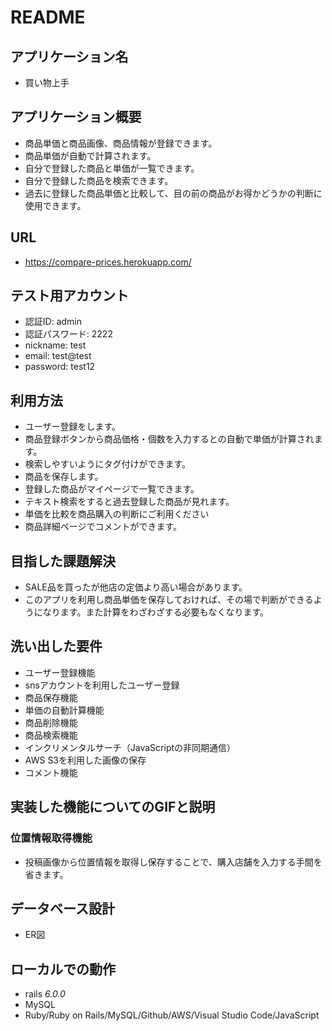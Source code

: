 # README

## アプリケーション名
- 買い物上手

## アプリケーション概要
- 商品単価と商品画像、商品情報が登録できます。
- 商品単価が自動で計算されます。
- 自分で登録した商品と単価が一覧できます。
- 自分で登録した商品を検索できます。
- 過去に登録した商品単価と比較して、目の前の商品がお得かどうかの判断に使用できます。

## URL
- https://compare-prices.herokuapp.com/

## テスト用アカウント
- 認証ID: admin
- 認証パスワード: 2222
- nickname: test
- email: test@test
- password: test12

## 利用方法
- ユーザー登録をします。
- 商品登録ボタンから商品価格・個数を入力するとの自動で単価が計算されます。
- 検索しやすいようにタグ付けができます。
- 商品を保存します。
- 登録した商品がマイページで一覧できます。
- テキスト検索をすると過去登録した商品が見れます。
- 単価を比較を商品購入の判断にご利用ください
- 商品詳細ページでコメントができます。

## 目指した課題解決
- SALE品を買ったが他店の定価より高い場合があります。
- このアプリを利用し商品単価を保存しておければ、その場で判断ができるようになります。また計算をわざわざする必要もなくなります。

## 洗い出した要件
- ユーザー登録機能
- snsアカウントを利用したユーザー登録
- 商品保存機能
- 単価の自動計算機能
- 商品削除機能
- 商品検索機能
- インクリメンタルサーチ（JavaScriptの非同期通信）
- AWS S3を利用した画像の保存
- コメント機能

## 実装した機能についてのGIFと説明

### 位置情報取得機能
- 投稿画像から位置情報を取得し保存することで、購入店舗を入力する手間を省きます。

## データベース設計
- ER図

## ローカルでの動作
- rails _6.0.0_
- MySQL
- Ruby/Ruby on Rails/MySQL/Github/AWS/Visual Studio Code/JavaScript
